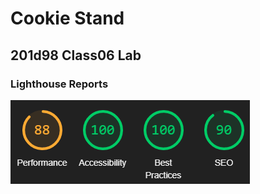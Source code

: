 # Cookie Stand

## 201d98 Class06 Lab

### Lighthouse Reports

![Lighthouse Lab08](/img/lighthouseLab08.png)
